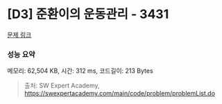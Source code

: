 # [D3] 준환이의 운동관리 - 3431 

[문제 링크](https://swexpertacademy.com/main/code/problem/problemDetail.do?contestProbId=AWE_ZXcqAAMDFAV2) 

### 성능 요약

메모리: 62,504 KB, 시간: 312 ms, 코드길이: 213 Bytes



> 출처: SW Expert Academy, https://swexpertacademy.com/main/code/problem/problemList.do
